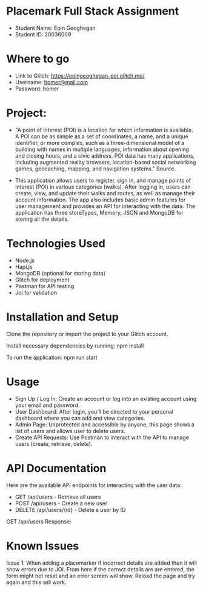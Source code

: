 # Placemark Full Stack Assignment
- Student Name: Eoin Geoghegan
- Student ID: 20036009

# Where to go
- Link to Glitch: https://eoingeoghegan-poi.glitch.me/
- Username: homer@mail.com
- Password: homer

# Project:

- "A point of interest (POI) is a location for which information is available. A POI can be as simple as a set of coordinates, a name, and a unique identifier, or more complex, such as a three-dimensional model of a building with names in multiple languages, information about opening and closing hours, and a civic address. POI data has many applications, including augmented reality browsers, location-based social networking games, geocaching, mapping, and navigation systems." Source.

- This application allows users to register, sign in, and manage points of interest (POI) in various categories (walks). After logging in, users can create, view, and update their walks and routes, as well as manage their account information. The app also includes basic admin features for user management and provides an API for interacting with the data. The application has three storeTypes, Memory, JSON and MongoDB for storing all the details.

# Technologies Used
- Node.js
- Hapi.js
- MongoDB (optional for storing data)
- Glitch for deployment
- Postman for API testing
- Joi for validation

# Installation and Setup
Clone the repository or import the project to your Glitch account.


Install necessary dependencies by running:
npm install

To run the application:
npm run start


# Usage
- Sign Up / Log In: Create an account or log into an existing account using your email and password.
- User Dashboard: After login, you’ll be directed to your personal dashboard where you can add and view categories.
- Admin Page: Unprotected and accessible by anyone, this page shows a list of users and allows user to delete users.
- Create API Requests: Use Postman to interact with the API to manage users (create, retrieve, delete).

# API Documentation
Here are the available API endpoints for interacting with the user data:

- GET /api/users - Retrieve all users
- POST /api/users - Create a new user
- DELETE /api/users/{id} - Delete a user by ID

GET /api/users
Response:




# Known Issues
Issue 1: When adding a placemarker if incorrect details are added then it will show errors due to JOI.  From here if the correct details are are entered, the form might not reset and an error screen will show. Reload the page and try again and this will work.



